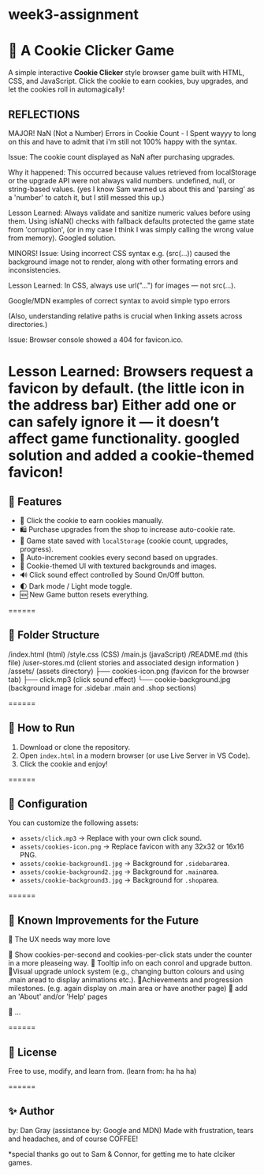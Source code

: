 # week3-assignment

# 🍪 A Cookie Clicker Game

A simple interactive **Cookie Clicker** style browser game built with HTML, CSS, and JavaScript.
Click the cookie to earn cookies, buy upgrades, and let the cookies roll in automagically!

## REFLECTIONS

MAJOR!
NaN (Not a Number) Errors in Cookie Count - I Spent wayyy to long on this and have to admit that i'm still not 100% happy with the syntax.

Issue:
The cookie count displayed as NaN after purchasing upgrades.

Why it happened:
This occurred because values retrieved from localStorage or the upgrade API were not always valid numbers. undefined, null, or string-based values. (yes I know Sam warned us about this and 'parsing' as a 'number' to catch it, but I still messed this up.)

Lesson Learned:
Always validate and sanitize numeric values before using them. Using isNaN() checks with fallback defaults protected the game state from 'corruption', (or in my case I think I was simply calling the wrong value from memory).
Googled solution.

MINORS!
Issue:
Using incorrect CSS syntax e.g. (src(...)) caused the background image not to render, along with other formating errors and inconsistencies.

Lesson Learned:
In CSS, always use url("...") for images — not src(...).

Google/MDN examples of correct syntax to avoid simple typo errors

(Also, understanding relative paths is crucial when linking assets across directories.)

Issue:
Browser console showed a 404 for favicon.ico.

Lesson Learned:
Browsers request a favicon by default. (the little icon in the address bar)
Either add one or can safely ignore it — it doesn’t affect game functionality. googled solution and added a cookie-themed favicon!
======

## 🚀 Features

- 🍪 Click the cookie to earn cookies manually.
- 🛍️ Purchase upgrades from the shop to increase auto-cookie rate.
- 💾 Game state saved with `localStorage` (cookie count, upgrades, progress).
- 🔄 Auto-increment cookies every second based on upgrades.
- 🎨 Cookie-themed UI with textured backgrounds and images.
- 🔊 Click sound effect controlled by Sound On/Off button.
- 🌓 Dark mode / Light mode toggle.
- 🆕 New Game button resets everything.

======

## 📁 Folder Structure

/index.html (html)
/style.css (CSS)
/main.js (javaScript)
/README.md (this file)
/user-stores.md (client stories and associated design information )
/assets/ (assets directory)
├── cookies-icon.png (favicon for the browser tab)
├── click.mp3 (click sound effect)
└── cookie-background.jpg (background image for .sidebar .main and .shop sections)

======

## 🧪 How to Run

1. Download or clone the repository.
2. Open `index.html` in a modern browser (or use Live Server in VS Code).
3. Click the cookie and enjoy!

======

## 🔧 Configuration

You can customize the following assets:

- `assets/click.mp3` → Replace with your own click sound.
- `assets/cookies-icon.png` → Replace favicon with any 32x32 or 16x16 PNG.
- `assets/cookie-background1.jpg` → Background for `.sidebar`area.
- `assets/cookie-background2.jpg` → Background for `.main`area.
- `assets/cookie-background3.jpg` → Background for `.shop`area.

======

## 🧼 Known Improvements for the Future

🧼 The UX needs way more love

🧼 Show cookies-per-second and cookies-per-click stats under the counter in a more pleaseing way.
🧼 Tooltip info on each conrol and upgrade button.
🧼Visual upgrade unlock system (e.g., changing button colours and using .main aread to display animations etc.).
🧼Achievements and progression milestones. (e.g. again display on .main area or have another page)
🧼 add an 'About' and/or 'Help' pages

🧼 ...

======

## 📜 License

Free to use, modify, and learn from. (learn from: ha ha ha)

======

## ✨ Author

by: Dan Gray
(assistance by: Google and MDN)
Made with frustration, tears and headaches, and of course COFFEE!

\*special thanks go out to Sam & Connor, for getting me to hate clciker games.
